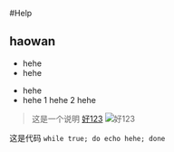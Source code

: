 #Help
## haowan
* hehe
* hehe
- hehe
- hehe
1 hehe
2 hehe
 
	
> 这是一个说明
[好123](http://www.hao123.com)
![好123](http://www.igo100.cc/images/logo.jpg)

这是代码
`while true;
 do echo hehe;
 done`
